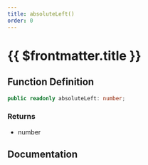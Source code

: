 ```yaml
---
title: absoluteLeft()
order: 0
---
```


# {{ $frontmatter.title }}

<!--@include: ./absoluteLeft_partial_header.md-->

## Function Definition

```ts
public readonly absoluteLeft: number;
```

### Returns

* number

## Documentation

<!--@include: ./absoluteLeft_partial_footer.md-->
